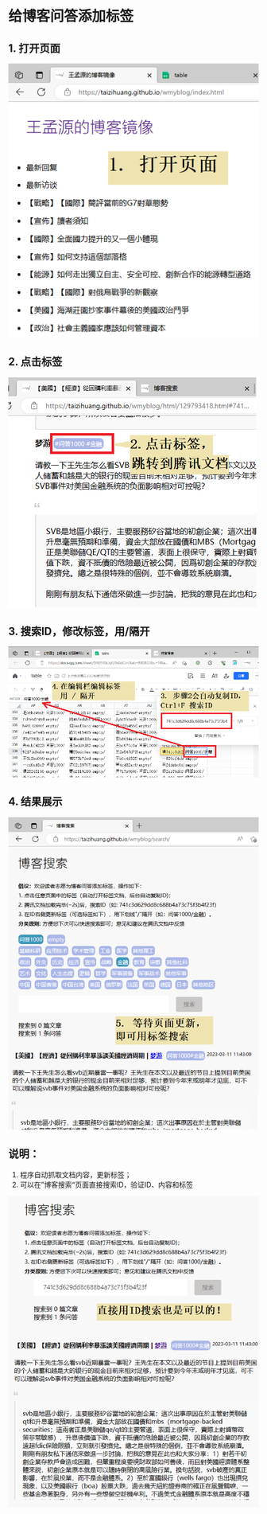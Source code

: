 # 给博客问答添加标签

## 1. 打开页面

![pic0](pic0.png)

## 2. 点击标签

![pic1](pic1.png)

## 3. 搜索ID，修改标签，用/隔开

![pic2](pic2.png)

## 4. 结果展示

![pic3](pic3.png)


## 说明：

1. 程序自动抓取文档内容，更新标签；
1. 可以在”博客搜索“页面直接搜索ID，验证ID、内容和标签

![pic4](pic4.png)
